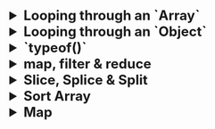 <details >
 <summary style="font-size: x-large; font-weight: bold">Looping through an `Array`</summary>

```javascript
const scores = [22, 54, 76, 92, 43, 33];
```
The `for…in` loop is an easier way to loop through arrays as it gives us the key
```javascript
for (i in scores) {
    console.log(scores[i]);
}
```

The `for...of` Loop iterates over iterable objects such as arrays, sets, maps, strings, and so on. 
It has the same syntax as the for...in loop, but instead of getting the key, 
it gets the element itself.
```javascript
for (score of scores) {
    console.log(score);
}
```

```javascript
scores.forEach((score) => {
    console.log(score);
});
```
Output
```
22
54
76
92
43
33
```

Referred Article: https://www.freecodecamp.org/news/how-to-loop-through-an-array-in-javascript-js-iterate-tutorial/

#### Looping Array fixed number of time in React

```jsx
{
    Array(10).fill(null).map((_, index) => <p key={index}>Hello</p>)
}
```

```jsx
{
    [...Array(10)].map((_, index) => <p key={index}>Hello</p>)
}
```


Right way to update 2-D array
![img_14.png](images/img_14.png)


<details >
 <summary style="font-size: medium; font-weight: bold">Good/Tricky Examples</summary>

```js
let score = Array(4).fill(Array(4)).map(a => a.fill(0));
```
This is wrong way to initialize an array.

In this case, you're creating an array with 4 elements using Array(4). Then you use fill(Array(4)) to fill each of those elements with the same array reference (which is [0, 0, 0, 0]). This means all elements in the outer array refer to the same inner array. Finally, you use map to apply fill(0) to each inner array. This fills each inner array with zeros.


#### Right Way to fill 2D Array
```js
let score = Array(4).fill().map(() => Array(4).fill(0));
```
</details >
</details >


<details >
 <summary style="font-size: x-large; font-weight: bold">Looping through an `Object`</summary>

We have three object static methods, which are:

1. `Object.keys()`

2. `Object.values()`

3. `Object.entries()`

```javascript
const population = {
  male: 4,
  female: 93,
  others: 10
};

let populationArr = Object.entries(population);

console.log(populationArr);
```

```
[["male", 4], ["female", 93], ["others", 10]]
```

```javascript
for ([key, value] of populationArr){
  console.log(key);
}
```

Referred Article: https://www.freecodecamp.org/news/how-to-iterate-over-objects-in-javascript/

</details>

<details >
 <summary style="font-size: x-large; font-weight: bold">`typeof()`</summary>

![img.png](images/img.png)

```javascript
typeof([])
// "object"

//Check if an object is an array
Array.isArray([])
```

Referred Article: https://developer.mozilla.org/en-US/docs/Web/JavaScript/Data_structures#bigint_type

</details>

<details >
 <summary style="font-size: x-large; font-weight: bold">map, filter & reduce</summary>

### `map()`

![img_1.png](images/img_1.png)

### `filter()`

![img_2.png](images/img_2.png)

### `reduce()`

We use reduce whenever we want to reduce an array to a single value.
This single value can be anything like string, number, array, Object,etc.
![img_3.png](images/img_3.png)

acc: accumulator
curr: current
second param: initial value of `accumulator`

### Example

![img_4.png](images/img_4.png)

![img_5.png](images/img_5.png)

![img_6.png](images/img_6.png)

Referred Video: https://youtu.be/zdp0zrpKzIE?si=B6N_S7e4XUy7SoOd
</details>


<details >
 <summary style="font-size: x-large; font-weight: bold">Slice, Splice & Split</summary>

### `slice()`

![img_8.png](images/img_8.png)

![img_9.png](images/img_9.png)
https://developer.mozilla.org/en-US/docs/Web/JavaScript/Reference/Global_Objects/Array/slice

https://developer.mozilla.org/en-US/docs/Web/JavaScript/Reference/Global_Objects/String/slice


### `splice()`

![img_10.png](images/img_10.png)
https://developer.mozilla.org/en-US/docs/Web/JavaScript/Reference/Global_Objects/Array/splice

### `split()`

![img_11.png](images/img_11.png)
https://developer.mozilla.org/en-US/docs/Web/JavaScript/Reference/Global_Objects/String/split


### `substring()` v/s `slice()`

The choice between `slice()` and `substring()` in JavaScript depends on your specific use case and requirements. Both methods are used to extract a portion of a string, but they have some differences in behavior:

1. **Parameters**:
    - `slice(startIndex, endIndex)`: Accepts two parameters. `startIndex` is the index at which to begin extraction (inclusive), and `endIndex` is the index at which to end extraction (exclusive).
    - `substring(startIndex, endIndex)`: Also accepts two parameters. `startIndex` is the index at which to begin extraction, and `endIndex` is the index at which to end extraction. However, if `startIndex` is greater than `endIndex`, `substring()` will swap the two arguments.

2. **Negative Indices**:
    - `slice()` allows negative indices, which count from the end of the string. For example, `-1` refers to the last character of the string.
    - `substring()` does not accept negative indices. If negative values are provided, it treats them as if they were `0`.

3. **Mutability**:
    - Both methods do not modify the original string; they return a new string.

4. **Compatibility**:
    - `slice()` is part of the ECMAScript standard and is supported in all modern browsers.
    - `substring()` is also widely supported but may behave differently in some older browsers, particularly with negative indices.

Here are some scenarios where you might choose one over the other:

- If you need to extract a substring based on an index range and you want to support negative indices or if you're working with APIs that return negative indices (e.g., `slice(-3)` to get the last 3 characters), then `slice()` is a better choice.
- If you need to ensure that the start index is less than or equal to the end index, and you don't need to handle negative indices, `substring()` could be more convenient because it automatically swaps the indices if necessary.

In general, both methods are quite similar, and the choice between them often comes down to personal preference or specific requirements of the task at hand.
</details>


<details >
 <summary style="font-size: x-large; font-weight: bold">Sort Array</summary>

![img.png](images/img_12.png)
https://developer.mozilla.org/en-US/docs/Web/JavaScript/Reference/Global_Objects/Array/sort

```js
let nums1 = [1,5,2,9,6];
let nums2 = [1,5,2,9,6];

nums1.sort((a, b) => b - a); //[9, 6, 5, 2, 1]
nums2.sort((a, b) => a - b); //[1, 2, 5, 6, 9]
```
</details>


<details >
 <summary style="font-size: x-large; font-weight: bold">Map</summary>

![img_1.png](images/img_13.png)
https://developer.mozilla.org/en-US/docs/Web/JavaScript/Reference/Global_Objects/Map

```js
const frequencyMap = new Map();

// Check key is present or not
if (frequencyMap.has(value)) {
   frequencyMap.set(value, frequencyMap.get(value) + 1);
} else {
   frequencyMap.set(value, 1);
}

// Iterate over map
for (const [key, count] of frequencyMap.entries()) {
   
}

```
</details>
